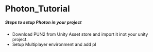 # Photon_Tutorial

##### Steps to setup Photon in your project
- Download PUN2 from Unity Asset store and import it inot your unity project.
- Setup Multiplayer environment and add pl
